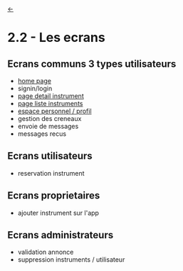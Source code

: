 <link rel="stylesheet" href="style.css"/>

[<p><span class="icon-big">&#8592;</span>](./2-analyse.md)

# 2.2 - Les ecrans

## Ecrans communs 3 types utilisateurs

- [home page](./wireframes/home-page.md)
- signin/login
- <a href="./wireframes/instrument-detail-page.md" >page detail instrument
- page liste instruments
- [espace personnel / profil](./wireframes/profil-page.md)
- gestion des creneaux
- envoie de messages
- messages recus

## Ecrans utilisateurs

- reservation instrument

## Ecrans proprietaires

- ajouter instrument sur l'app

## Ecrans administrateurs

- validation annonce
- suppression instruments / utilisateur
